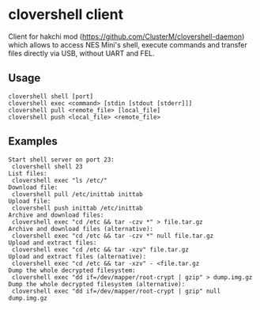 # clovershell client #
Client for hakchi mod (https://github.com/ClusterM/clovershell-daemon) which allows to access NES Mini's shell, execute commands and transfer files directly via USB, without UART and FEL.

## Usage ##

    clovershell shell [port]
    clovershell exec <command> [stdin [stdout [stderr]]]
    clovershell pull <remote_file> [local_file]
    clovershell push <local_file> <remote_file>

## Examples ##

    Start shell server on port 23:
     clovershell shell 23
    List files:
     clovershell exec "ls /etc/"
    Download file:
     clovershell pull /etc/inittab inittab
    Upload file:
     clovershell push inittab /etc/inittab
    Archive and download files:
     clovershell exec "cd /etc && tar -czv *" > file.tar.gz
    Archive and download files (alternative):
     clovershell exec "cd /etc && tar -czv *" null file.tar.gz
    Upload and extract files:
     clovershell exec "cd /etc && tar -xzv" file.tar.gz
    Upload and extract files (alternative):
     clovershell exec "cd /etc && tar -xzv" - <file.tar.gz
    Dump the whole decrypted filesystem:
     clovershell exec "dd if=/dev/mapper/root-crypt | gzip" > dump.img.gz
    Dump the whole decrypted filesystem (alternative):
     clovershell exec "dd if=/dev/mapper/root-crypt | gzip" null dump.img.gz
   

